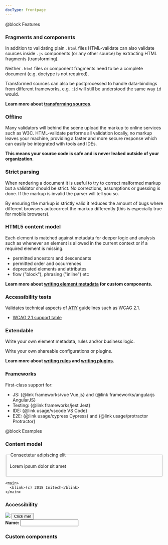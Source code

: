 ```yaml
---
docType: frontpage
---
```


@block Features

### Fragments and components

In addition to validating plain `.html` files HTML-validate can also validate
sources inside `.js` components (or any other source) by extracting HTML
fragments (transforming).

Neither `.html` files or component fragments need to be a complete document
(e.g. doctype is not required).

Transformed sources can also be postprocessed to handle data-bindings from
different frameworks, e.g. `:id` will still be understood the same way `id`
would.

**Learn more about [transforming sources](usage/transformers.html).**

### Offline

Many validators will behind the scene upload the markup to online services such
as W3C. HTML-validate performs all validation locally, no markup leaves your
machine, providing a faster and more secure response which can easily be
integrated with tools and IDEs.

**This means your source code is safe and is never leaked outside of your
organization.**

### Strict parsing

When rendering a document it is useful to try to correct malformed markup but a
validator should be strict. No corrections, assumptions or guessing is done. If
the markup is invalid the parser will tell you so.

By ensuring the markup is strictly valid it reduces the amount of bugs where
different browsers autocorrect the markup differently (this is especially true
for mobile browsers).

### HTML5 content model

Each element is matched against metadata for deeper logic and analysis such as whenever an element is allowed in the current context or if a required element is missing.

- permitted ancestors and descendants
- permitted order and occurrences
- deprecated elements and attributes
- flow ("block"), phrasing ("inline") etc

**Learn more about [writing element metadata](usage/elements.html) for custom
components.**

### Accessibility tests

Validates technical aspects of <abbr title="accessibility">A11Y</abbr>
guidelines such as WCAG 2.1.

- [WCAG 2.1 support table](wcag.html)

### Extendable

Write your own element metadata, rules and/or business logic.

Write your own shareable configurations or plugins.

**Learn more about [writing rules](dev/writing-rules.html) and [writing
plugins](dev/writing-plugins.html).**

### Frameworks

First-class support for:

- JS: {@link frameworks/vue Vue.js} and {@link frameworks/angularjs AngularJS}
- Testing: {@link frameworks/jest Jest}
- IDE: {@link usage/vscode VS Code}
- E2E: {@link usage/cypress Cypress} and {@link usage/protractor Protractor}

@block Examples

### Content model

<validate name="frontpage-contentmodel">
  <footer>
    <fieldset>
      <p>Lorem ipsum dolor sit amet</p>
      <legend>Consectetur adipiscing elit</legend>
    </fieldset>

    <main>
      <blink>(c) 2018 Initech</blink>
    </main>

  </footer>
</validate>

### Accessibility

<validate name="frontpage-a17y" rules="wcag/h37 element-required-attributes input-missing-label">
  <img src="logo.png">
  <button onclick="myFunction();">Click me!</button>

  <div class="field-wrapper">
    <strong>Name: </strong>
    <input type="text" name="name">
  </div>
</validate>

### Custom components

<validate name="frontpage-components" elements="frontpage.json">
  <my-inline>
    <my-block></my-block>
    <my-deprecated></my-deprecated>
  </my-inline>
</validate>
